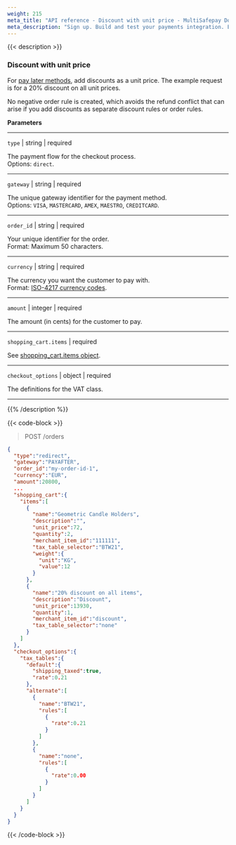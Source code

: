 ```yaml
---
weight: 215
meta_title: "API reference - Discount with unit price - MultiSafepay Docs"
meta_description: "Sign up. Build and test your payments integration. Explore our products and services. Use our API reference, SDKs, and wrappers. Get support."
---
```

{{< description >}}
### Discount with unit price 
For [pay later methods](/payments/methods/pay-later/), add discounts as a unit price. The example request is for a 20% discount on all unit prices.

No negative order rule is created, which avoids the refund conflict that can arise if you add discounts as separate discount rules or order rules.

**Parameters**

----------------
`type` | string | required

The payment flow for the checkout process.  
Options: `direct`.  

----------------
`gateway` | string | required

The unique gateway identifier for the payment method.  
Options: `VISA`, `MASTERCARD`, `AMEX`, `MAESTRO`, `CREDITCARD`.

----------------
`order_id` | string | required

Your unique identifier for the order.  
Format: Maximum 50 characters.

----------------
`currency` | string | required

The currency you want the customer to pay with.  
Format: [ISO-4217 currency codes](https://www.iso.org/iso-4217-currency-codes.html). 

----------------
`amount` | integer | required

The amount (in cents) for the customer to pay.

----------------
`shopping_cart.items` | required

See [shopping_cart.items object](/api/#shopping-cart-items-object).

----------------
`checkout_options` | object | required

The definitions for the VAT class.  

----------------

{{% /description %}}

{{< code-block >}}
> POST /orders  
```json 
{
  "type":"redirect",
  "gateway":"PAYAFTER",
  "order_id":"my-order-id-1",
  "currency":"EUR",
  "amount":20800,
  ...
  "shopping_cart":{
    "items":[
      {
        "name":"Geometric Candle Holders",
        "description":"",
        "unit_price":72,
        "quantity":2,
        "merchant_item_id":"111111",
        "tax_table_selector":"BTW21",
        "weight":{
          "unit":"KG",
          "value":12
        }
      },
      {
        "name":"20% discount on all items",
        "description":"Discount",
        "unit_price":13930,
        "quantity":1,
        "merchant_item_id":"discount",
        "tax_table_selector":"none"
      }
    ]
  },
  "checkout_options":{
    "tax_tables":{
      "default":{
        "shipping_taxed":true,
        "rate":0.21
      },
      "alternate":[
        {
          "name":"BTW21",
          "rules":[
            {
              "rate":0.21
            }
          ]
        },
        {
          "name":"none",
          "rules":[
            {
              "rate":0.00
            }
          ]
        }
      ]
    }
  }
}
```
{{< /code-block >}}